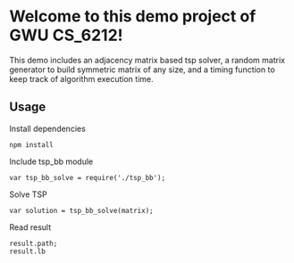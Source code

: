 # Welcome to this demo project of GWU CS_6212!

This demo includes an adjacency matrix based tsp solver, a random matrix generator to build symmetric matrix of any size, and a timing function to keep track of algorithm execution time.

## Usage

Install dependencies
```
npm install
```

Include tsp_bb module
```
var tsp_bb_solve = require('./tsp_bb');
```

Solve TSP
```
var solution = tsp_bb_solve(matrix);
```

Read result
```
result.path;
result.lb
```
